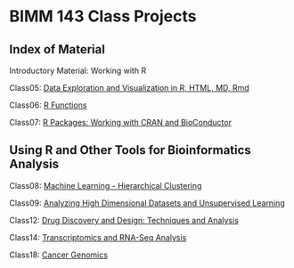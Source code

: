 # BIMM 143 Class Projects
## Index of Material

Introductory Material: Working with R

Class05: [Data Exploration and Visualization in R, HTML, MD, Rmd](https://github.com/shreyasunkara/BIMM143/blob/master/Class5.R)

Class06: [R Functions](https://github.com/shreyasunkara/BIMM143/blob/master/Class6Markdown.Rmd)

Class07: [R Packages: Working with CRAN and BioConductor](https://github.com/shreyasunkara/BIMM143/blob/master/Class7.Rmd)

## Using R and Other Tools for Bioinformatics Analysis

Class08: [Machine Learning - Hierarchical Clustering](https://github.com/shreyasunkara/BIMM143/blob/master/Class8.Rmd)

Class09: [Analyzing High Dimensional Datasets and Unsupervised Learning](https://github.com/shreyasunkara/BIMM143/blob/master/class09.Rmd)

Class12: [Drug Discovery and Design: Techniques and Analysis](https://github.com/shreyasunkara/BIMM143/blob/master/Class12.Rmd)

Class14: [Transcriptomics and RNA-Seq Analysis](https://github.com/shreyasunkara/BIMM143/blob/master/Class14.Rmd)

Class18: [Cancer Genomics](https://github.com/shreyasunkara/BIMM143/blob/master/Part1HandsOnWS.Rmd)


